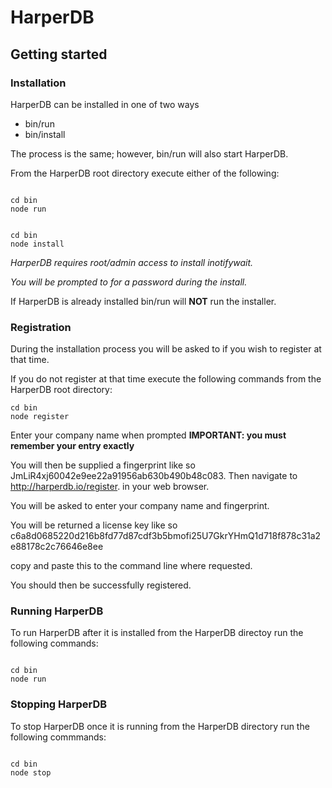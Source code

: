 # HarperDB

## Getting started

### Installation
HarperDB can be installed in one of two ways
* bin/run
* bin/install

The process is the same; however, bin/run will also start HarperDB.

From the HarperDB root directory execute either of the following:

```

cd bin
node run

```

```

cd bin
node install

```

*HarperDB requires root/admin access to install inotifywait.*

*You will be prompted to for a password during the install.*

If HarperDB is already installed bin/run will **NOT** run the installer.


### Registration

During the installation process you will be asked to if you wish to register at that time.

If you do not register at that time execute the following commands from the HarperDB root directory:

```
cd bin
node register

```

Enter your company name when prompted **IMPORTANT: you must remember your entry exactly**

You will then be supplied a fingerprint like so JmLiR4xj60042e9ee22a91956ab630b490b48c083.
Then navigate to http://harperdb.io/register. in your web browser.

You will be asked to enter your company name and fingerprint.

You will be returned a license key like so c6a8d0685220d216b8fd77d87cdf3b5bmofi25U7GkrYHmQ1d718f878c31a2e88178c2c76646e8ee

copy and paste this to the command line where requested.

You should then be successfully registered.










### Running HarperDB

To run HarperDB after it is installed from the HarperDB directoy run the following commands:

```

cd bin
node run

```

### Stopping HarperDB

To stop HarperDB once it is running from the HarperDB directory run the following commmands:
```

cd bin
node stop

```








